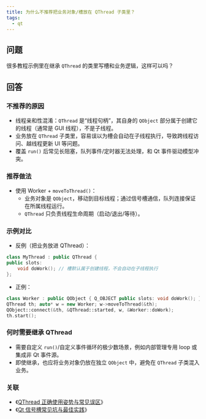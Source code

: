 ```yaml
---
title: 为什么不推荐把业务对象/槽放在 QThread 子类里？
tags:
  - qt
---
```


## 问题

很多教程示例里在继承 `QThread` 的类里写槽和业务逻辑，这样可以吗？

## 回答

### 不推荐的原因

- 线程亲和性混淆：`QThread` 是“线程句柄”，其自身的 `QObject` 部分属于创建它的线程（通常是 GUI 线程），不是子线程。
- 业务放在 `QThread` 子类里，容易误以为槽会自动在子线程执行，导致跨线程访问、越线程更新 UI 等问题。
- 覆盖 `run()` 后常见长阻塞，队列事件/定时器无法处理，和 Qt 事件驱动模型冲突。

### 推荐做法

- 使用 Worker + `moveToThread()`：
  - 业务对象是 `QObject`，移动到目标线程；通过信号槽通信，队列连接保证在所属线程运行。
  - `QThread` 只负责线程生命周期（启动/退出/等待）。

### 示例对比

- 反例（把业务放进 QThread）：
```cpp
class MyThread : public QThread {
public slots:
    void doWork(); // 槽默认属于创建线程，不会自动在子线程执行
};
```

- 正例：
```cpp
class Worker : public QObject { Q_OBJECT public slots: void doWork(); };
QThread th; auto* w = new Worker; w->moveToThread(&th);
QObject::connect(&th, &QThread::started, w, &Worker::doWork);
th.start();
```

### 何时需要继承 QThread

- 需要自定义 `run()`/自定义事件循环的极少数场景，例如内部管理专用 loop 或集成非 Qt 事件源。
- 即使继承，也应将业务对象仍放在独立 `QObject` 中，避免在 `QThread` 子类混入业务。

### 关联

- 《[QThread 正确使用姿势与常见误区](qthread_usage.md)》
- 《[Qt 信号槽常见坑与最佳实践](pitfalls_best_practices.md)》

